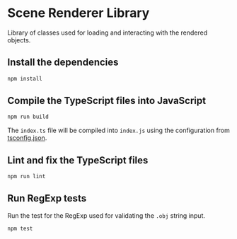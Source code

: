 # Scene Renderer Library

Library of classes used for loading and interacting with the rendered objects.

## Install the dependencies

```bash
npm install
```

## Compile the TypeScript files into JavaScript

```bash
npm run build
```

The `index.ts` file will be compiled into `index.js` using the configuration from [tsconfig.json](tsconfig.json).

## Lint and fix the TypeScript files

```bash
npm run lint
```

## Run RegExp tests

Run the test for the RegExp used for validating the `.obj` string input.

```bash
npm test
```
